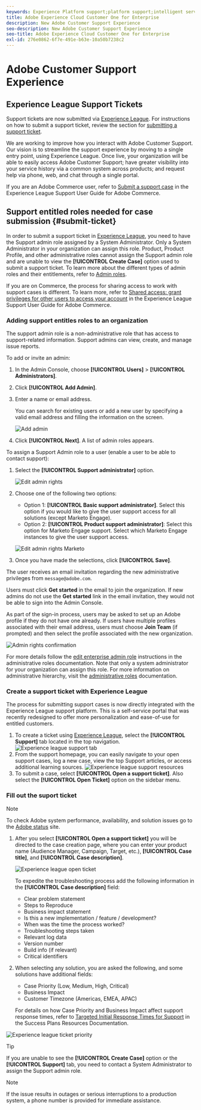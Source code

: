 ```yaml
---
keywords: Experience Platform support;platform support;intelligent services support; customer ai support; attribution ai support; rtcdp support; submit support ticket;customer support
title: Adobe Experience Cloud Customer One for Enterprise
description: New Adobe Customer Support Experience
seo-description: New Adobe Customer Support Experience
seo-title: Adobe Experience Cloud Customer One for Enterprise
exl-id: 276e0862-6f7e-491e-b63e-10a50b7238c2
---
```

# Adobe Customer Support Experience

## Experience League Support Tickets

Support tickets are now submitted via [Experience League](https://experienceleague.adobe.com/home#support). For instructions on how to submit a support ticket, review the section for [submitting a support ticket](#create-a-support-ticket-with-experience-league).

We are working to improve how you interact with Adobe Customer Support. Our vision is to streamline the support experience by moving to a single entry point, using Experience League. Once live, your organization will be able to easily access Adobe Customer Support; have greater visibility into your service history via a common system across products; and request help via phone, web, and chat through a single portal. 

If you are an Adobe Commerce user, refer to [Submit a support case](https://experienceleague.adobe.com/en/docs/commerce-knowledge-base/kb/help-center-guide/magento-help-center-user-guide#support-case) in the Experience League Support User Guide for Adobe Commerce.

## Support entitled roles needed for case submission {#submit-ticket}

In order to submit a support ticket in [Experience League](https://experienceleague.adobe.com/home#support), you need to have the Support admin role assigned by a System Administrator. Only a System Administrator in your organization can assign this role. Product, Product Profile, and other administrative roles cannot assign the Support admin role and are unable to view the **[!UICONTROL Create Case]** option used to submit a support ticket. To learn more about the different types of admin roles and their entitlements, refer to [Admin roles](admin-roles.md). 

If you are on Commerce, the process for sharing access to work with support cases is different. To learn more, refer to [Shared access: grant privileges for other users to access your account](https://experienceleague.adobe.com/en/docs/commerce-knowledge-base/kb/help-center-guide/magento-help-center-user-guide#shared-access) in the Experience League Support User Guide for Adobe Commerce.

### Adding support entitles roles to an organization

The support admin role is a non-administrative role that has access to support-related information. Support admins can view, create, and manage issue reports.

To add or invite an admin:

1. In the Admin Console, choose **[!UICONTROL Users]** > **[!UICONTROL Administrators]**.
1. Click **[!UICONTROL Add Admin]**.
1. Enter a name or email address.

   You can search for existing users or add a new user by specifying a valid email address and filling the information on the screen.

   ![Add admin](assets/admin-console-add-admin.png)

1. Click **[!UICONTROL Next]**. A list of admin roles appears.

To assign a Support Admin role to a user (enable a user to be able to contact support):

1. Select the **[!UICONTROL Support administrator]** option.

   ![Edit admin rights](assets/edit-admin-rights.png)

1. Choose one of the following two options:

   * Option 1: **[!UICONTROL Basic support administrator]**. Select this option if you would like to give the user support access for all solutions (except Marketo Engage).
   * Option 2: **[!UICONTROL Product support administrator]**: Select this option for Marketo Engage support. Select which Marketo Engage instances to give the user support access.

   ![Edit admin rights Marketo](assets/edit-admin-rights-advanced.png)

1. Once you have made the selections, click **[!UICONTROL Save]**.

The user receives an email invitation regarding the new administrative privileges from `message@adobe.com`.

Users must click **Get started** in the email to join the organization. If new admins do not use the **Get started** link in the email invitation, they would not be able to sign into the Admin Console.

As part of the sign-in process, users may be asked to set up an Adobe profile if they do not have one already. If users have multiple profiles associated with their email address, users must choose **Join Team** (if prompted) and then select the profile associated with the new organization.

![Admin rights confirmation](assets/admin-rights-confirmation.png)

For more details follow the [edit enterprise admin role](admin-roles.md#add-enterprise-role) instructions in the administrative roles documentation. Note that only a system administrator for your organization can assign this role. For more information on administrative hierarchy, visit the [administrative roles](admin-roles.md) documentation.

### Create a support ticket with Experience League

The process for submitting support cases is now directly integrated with the Experience League support platform. This is a self-service portal that was recently redesigned to offer more personalization and ease-of-use for entitled customers. 

1. To create a ticket using [Experience League](https://experienceleague.adobe.com/home#support), select the **[!UICONTROL Support]** tab located in the top navigation.
 ![Experience league support tab](./assets/experience-league-support-tab.png)
1. From the support homepage, you can easily navigate to your open support cases, log a new case, view the top Support articles, or access additional learning sources.
 ![Experience league support resources](./assets/experience-league-support-resources.png)
1. To submit a case, select **[!UICONTROL Open a support ticket]**. Also select the **[!UICONTROL Open Ticket]** option on the sidebar menu. 


### Fill out the suport ticket

>[!NOTE]
>
> To check Adobe system performance, availability, and solution issues go to the [Adobe status](https://status.adobe.com) site. 



1. After you select **[!UICONTROL Open a support ticket]** you will be directed to the case creation page, where you can enter your product name (Audience Manager, Campaign, Target, etc.), **[!UICONTROL Case title]**, and **[!UICONTROL Case description]**. 

    ![Experience league open ticket](./assets/experience-league-open-ticket.png)

   To expedite the troubleshooting process add the following information in the **[!UICONTROL Case description]** field:

   * Clear problem statement
   * Steps to Reproduce
   * Business impact statement
   * Is this a new implementation / feature / development?
   * When was the time the process worked?
   * Troubleshooting steps taken
   * Relevant log data
   * Version number
   * Build info (if relevant)
   * Critical identifiers


1. When selecting any solution, you are asked the following, and some solutions have additional fields:

   * Case Priority (Low, Medium, High, Critical)
   * Business Impact 
   * Customer Timezone (Americas, EMEA, APAC)

   For details on how Case Priority and Business Impact affect support response times, refer to [Targeted Initial Response Times for Support](https://experienceleague.adobe.com/en/docs/support-resources/data-sheets/overview#targeted-initial-response-times-for-support) in the Success Plans Resources Documentation.
 
 ![Experience league ticket priority](./assets/experience-league-ticket-priority.png)

>[!TIP]
>
> If you are unable to see the **[!UICONTROL Create Case]** option or the **[!UICONTROL Support]** tab, you need to contact a System Administrator to assign the Support admin role.

  

  




>[!NOTE]
>
> If the issue results in outages or serious interruptions to a production system, a phone number is provided for immediate assistance.




<!--

## What About the Legacy Systems?

New Tickets/Cases will no longer be able to be submitted in legacy systems as of May 11th.  The [Admin Console](https://adminconsole.adobe.com/) will be used to submit new tickets/cases.

### Existing Tickets/Cases

* Between May 11th and May 20th the legacy systems will remain available to work existing tickets/cases to completion.
* Beginning May 20th the support team will migrate remaining open cases from the legacy systems to the new support experience.  You will receive an email notification regarding how to contact support to continue to work these cases.
-->
